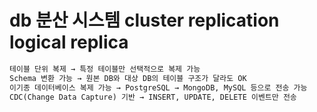 # db 분산 시스템 cluster replication logical replica

```txt
테이블 단위 복제 → 특정 테이블만 선택적으로 복제 가능
Schema 변환 가능 → 원본 DB와 대상 DB의 테이블 구조가 달라도 OK
이기종 데이터베이스 복제 가능 → PostgreSQL → MongoDB, MySQL 등으로 전송 가능
CDC(Change Data Capture) 기반 → INSERT, UPDATE, DELETE 이벤트만 전송
```
